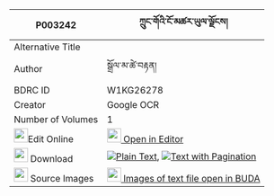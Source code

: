 |P003242|ཀྲུང་གོའི་ངོ་མཚར་ཡུལ་ལྗོངས། 
| --- | --- 
|Alternative Title |
|Author| སྒྲོལ་མ་ཚེ་བརྟན།
|BDRC ID | W1KG26278
|Creator | Google OCR
|Number of Volumes| 1
|<img width="25" src="https://img.icons8.com/color/25/000000/edit-property.png">Edit Online| [<img width="25" src="https://avatars.githubusercontent.com/u/45091458?s=200&v=4"> Open in Editor](http://editor.openpecha.org/P003242)
|<img width="25" src="https://img.icons8.com/fluent/48/000000/download-2.png"/>  Download | [![](https://img.icons8.com/color/20/000000/txt.png)Plain Text](https://github.com/Openpecha/P003242/releases/download/v1/trung_go_i_ngotsar_yuljong_plain_P003242.zip), [![](https://img.icons8.com/color/20/000000/txt.png)Text with Pagination](https://github.com/Openpecha/P003242/releases/download/v1/trung_go_i_ngotsar_yuljong_pages_P003242.zip)
|<img width="25" src="https://img.icons8.com/plasticine/100/000000/pictures-folder.png"/>  Source Images | [<img width="25" src="https://library.bdrc.io/icons/BUDA-small.svg"> Images of text file open in BUDA](https://library.bdrc.io/show/bdr:W1KG26278)